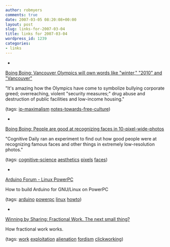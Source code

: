 ```yaml
---
author: robmyers
comments: true
date: 2007-03-05 08:20:08+00:00
layout: post
slug: links-for-2007-03-04
title: links for 2007-03-04
wordpress_id: 1239
categories:
- links
---
```


  

  *   


[Boing Boing: Vancouver Olympics will own words like "winter," "2010" and "Vancouver"](http://www.boingboing.net/2007/03/03/vancouver_olympics_w.html)

  


"It's amazing how the Olympics have come to symbolize bullying corporate greed; overreaching, violent "security measures;" drug abuse and destruction of public facilities and low-income housing."

  


(tags: [ip-maximalism](http://del.icio.us/robmyers/ip-maximalism) [notes-towards-free-culture](http://del.icio.us/robmyers/notes-towards-free-culture))

  

  

  *   


[Boing Boing: People are good at recognizing faces in 10-pixel-wide-photos](http://www.boingboing.net/2007/03/02/people_are_good_at_r.html)

  


"Cognitive Daily ran an experiment to find out how good people were at recognizing famous faces and other things in extremely low-resolution photos."

  


(tags: [cognitive-science](http://del.icio.us/robmyers/cognitive-science) [aesthetics](http://del.icio.us/robmyers/aesthetics) [pixels](http://del.icio.us/robmyers/pixels) [faces](http://del.icio.us/robmyers/faces))

  

  

  *   


[Arduino Forum - Linux PowerPC](http://www.arduino.cc/cgi-bin/yabb2/YaBB.pl?num=1141345598)

  


How to build Arduino for GNU/Linux on PowerPC

  


(tags: [arduino](http://del.icio.us/robmyers/arduino) [powerpc](http://del.icio.us/robmyers/powerpc) [linux](http://del.icio.us/robmyers/linux) [howto](http://del.icio.us/robmyers/howto))

  

  

  *   


[Winning by Sharing: Fractional Work. The next small thing?](http://winningbysharing.typepad.com/oaxaca/2007/02/fractional_cons.html)

  


How fractional work works.

  


(tags: [work](http://del.icio.us/robmyers/work) [exploitation](http://del.icio.us/robmyers/exploitation) [alienation](http://del.icio.us/robmyers/alienation) [fordism](http://del.icio.us/robmyers/fordism) [clickworking](http://del.icio.us/robmyers/clickworking))

  

  
  


